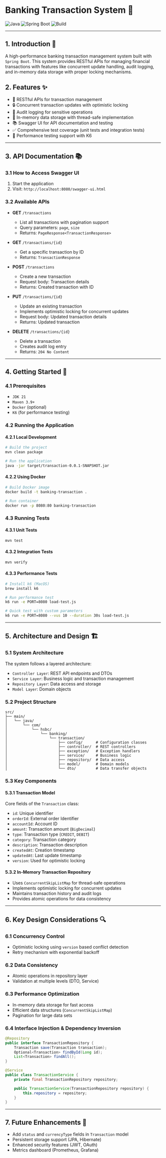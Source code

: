 # Banking Transaction System 🏦

![Java](https://img.shields.io/badge/Java-21-orange)
![Spring Boot](https://img.shields.io/badge/Spring%20Boot-3.2.3-brightgreen)
![Build](https://img.shields.io/badge/build-passing-brightgreen)

---

## 1. Introduction 📝
A high-performance banking transaction management system built with `Spring Boot`. This system provides RESTful APIs for managing financial transactions with features like concurrent update handling, audit logging, and in-memory data storage with proper locking mechanisms.

## 2. Features ✨
- 🔄 RESTful APIs for transaction management
- 🔒 Concurrent transaction updates with optimistic locking
- 📝 Audit logging for sensitive operations
- 💾 In-memory data storage with thread-safe implementation
- 📚 Swagger UI for API documentation and testing
- ✅ Comprehensive test coverage (unit tests and integration tests)
- 🚀 Performance testing support with K6

---

## 3. API Documentation 📚

### 3.1 How to Access Swagger UI
1. Start the application
2. Visit: `http://localhost:8080/swagger-ui.html`

### 3.2 Available APIs
- **GET** `/transactions`
  - List all transactions with pagination support
  - Query parameters: `page`, `size`
  - Returns: `PageResponse<TransactionResponse>`

- **GET** `/transactions/{id}`
  - Get a specific transaction by ID
  - Returns: `TransactionResponse`

- **POST** `/transactions`
  - Create a new transaction
  - Request body: Transaction details
  - Returns: Created transaction with ID

- **PUT** `/transactions/{id}`
  - Update an existing transaction
  - Implements optimistic locking for concurrent updates
  - Request body: Updated transaction details
  - Returns: Updated transaction

- **DELETE** `/transactions/{id}`
  - Delete a transaction
  - Creates audit log entry
  - Returns: `204 No Content`

---

## 4. Getting Started 🚀

### 4.1 Prerequisites
- `JDK 21`
- `Maven 3.9+`
- `Docker` (optional)
- `K6` (for performance testing)

### 4.2 Running the Application

#### 4.2.1 Local Development
```bash
# Build the project
mvn clean package

# Run the application
java -jar target/transaction-0.0.1-SNAPSHOT.jar
```

#### 4.2.2 Using Docker
```bash
# Build Docker image
docker build -t banking-transaction .

# Run container
docker run -p 8080:80 banking-transaction
```

### 4.3 Running Tests

#### 4.3.1 Unit Tests
```bash
mvn test
```

#### 4.3.2 Integration Tests
```bash
mvn verify
```

#### 4.3.3 Performance Tests
```bash
# Install k6 (MacOS)
brew install k6

# Run performance test
k6 run -e PORT=8080 load-test.js

# Quick test with custom parameters
k6 run -e PORT=8080 --vus 10 --duration 30s load-test.js
```

---

## 5. Architecture and Design 🏗️

### 5.1 System Architecture
The system follows a layered architecture:
- `Controller Layer`: REST API endpoints and DTOs
- `Service Layer`: Business logic and transaction management
- `Repository Layer`: Data access and storage
- `Model Layer`: Domain objects

### 5.2 Project Structure
```
src/
├── main/
│   └── java/
│       └── com/
│           └── hsbc/
│               └── banking/
│                   └── transaction/
│                       ├── config/      # Configuration classes
│                       ├── controller/  # REST controllers
│                       ├── exception/   # Exception handlers
│                       ├── service/     # Business logic
│                       ├── repository/  # Data access
│                       ├── model/       # Domain models
│                       └── dto/         # Data transfer objects
```

### 5.3 Key Components

#### 5.3.1 Transaction Model
Core fields of the `Transaction` class:
- `id`: Unique identifier
- `orderId`: External order Identifier
- `accountId`: Account ID
- `amount`: Transaction amount (`BigDecimal`)
- `type`: Transaction type (`CREDIT`, `DEBIT`)
- `category`: Transaction category
- `description`: Transaction description
- `createdAt`: Creation timestamp
- `updatedAt`: Last update timestamp
- `version`: Used for optimistic locking

#### 5.3.2 In-Memory Transaction Repository
- Uses `ConcurrentSkipListMap` for thread-safe operations
- Implements optimistic locking for concurrent updates
- Maintains transaction history and audit logs
- Provides atomic operations for data consistency

---

## 6. Key Design Considerations 🔍

### 6.1 Concurrency Control
- Optimistic locking using `version` based conflict detection
- Retry mechanism with exponential backoff

### 6.2 Data Consistency
- Atomic operations in repository layer
- Validation at multiple levels (DTO, Service)

### 6.3 Performance Optimization
- In-memory data storage for fast access
- Efficient data structures (`ConcurrentSkipListMap`)
- Pagination for large data sets

### 6.4 Interface Injection & Dependency Inversion

```java
@Repository
public interface TransactionRepository {
    Transaction save(Transaction transaction);
    Optional<Transaction> findById(Long id);
    List<Transaction> findAll();
}

@Service
public class TransactionService {
    private final TransactionRepository repository;

    public TransactionService(TransactionRepository repository) {
        this.repository = repository;
    }
}
```

---

## 7. Future Enhancements 🔮
- Add `status` and `currencyType` fields in `Transaction` model
- Persistent storage support (JPA, Hibernate)
- Enhanced security features (JWT, OAuth)
- Metrics dashboard (Prometheus, Grafana)




